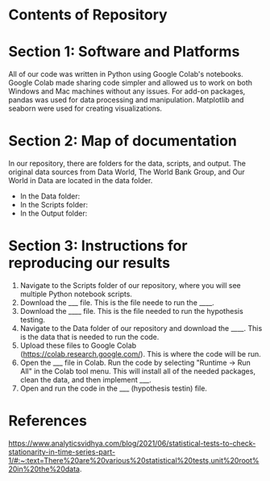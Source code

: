 # Contents of Repository 
# Section 1: Software and Platforms
All of our code was written in Python using Google Colab's notebooks. Google Colab made sharing code simpler and allowed us to work on both Windows and Mac machines without any issues.
For add-on packages, pandas was used for data processing and manipulation. Matplotlib and seaborn were used for creating visualizations.

# Section 2: Map of documentation
In our repository, there are folders for the data, scripts, and output. The original data sources from Data World, The World Bank Group, and Our World in Data are located in the data folder.
- In the Data folder:
- In the Scripts folder:
- In the Output folder:

# Section 3: Instructions for reproducing our results
1. Navigate to the Scripts folder of our repository, where you will see multiple Python notebook scripts.
2. Download the ___ file. This is the file neede to run the ____.
3. Download the ____ file. This is the file needed to run the hypothesis testing.
4. Navigate to the Data folder of our repository and download the ____. This is the data that is needed to run the code.
5. Upload these files to Google Colab (https://colab.research.google.com/). This is where the code will be run.
6. Open the ___ file in Colab. Run the code by selecting "Runtime -> Run All" in the Colab tool menu. This will install all of the needed packages, clean the data, and then implement ___.
7. Open and run the code in the ___ (hypothesis testin) file.

# References
https://www.analyticsvidhya.com/blog/2021/06/statistical-tests-to-check-stationarity-in-time-series-part-1/#:~:text=There%20are%20various%20statistical%20tests,unit%20root%20in%20the%20data. 
